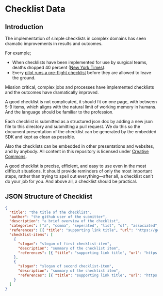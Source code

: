 # Checklist Data

## Introduction

The implementation of simple checklists in complex domains has seen dramatic improvements in results and outcomes.

For example;

- When checklists have been implemented for use by surgical teams, deaths dropped 40 percent ([New York Times](https://www.nytimes.com/2009/01/20/health/20surgery.html)).
- Every [pilot runs a pre-flight checklist](https://www.aopa.org/training-and-safety/students/presolo/skills/before-takeoff-checklist) before they are allowed to leave the ground.

Mission critical, complex jobs and processes have implemented checklists and the outcomes have dramatically improved.

A good checklist is not complicated, it should fit on one page, with between 5-9 items, which aligns with the natural limit of working memory in humans. And the language should be familiar to the profession.

Each checklist is submitted as a structured json doc by adding a new json file to this directory and submitting a pull request. We do this so the document presentation of the checklist can be generated by the embedded SDK and kept as clean as possible.

Also the checklists can be embedded in other presentations and websites, and by anybody. All content in this repository is licensed under [Creative Commons](/LICENSE).

A good checklist is precise, efficient, and easy to use even in the most difficult situations. It should provide reminders of only the most important steps, rather than trying to spell out everything—after all, a checklist can't do your job for you. And above all, a checklist should be practical.

## JSON Structure of Checklist

```json
{
  "title": "the title of the checklist",
  "author": "the github user of the submitter",
  "description": "a brief overview of the checklist",
  "categories": ["a", "comma", "seperated", "list", "of", "associated", "categories"],
  "references": [{ "title": "supporting link title", "url": "https://google.com" }],
  "checklist-items": [
    {
      "slogan": "slogan of first checklist-item",
      "description": "summary of the checklist item",
      "references": [{ "title": "supporting link title", "url": "https://google.com" }]
    },
    {
      "slogan": "slogan of second checklist-item",
      "description": "summary of the checklist item",
      "references": [{ "title": "supporting link title", "url": "https://google.com" }]
    }
  ]
}
```
